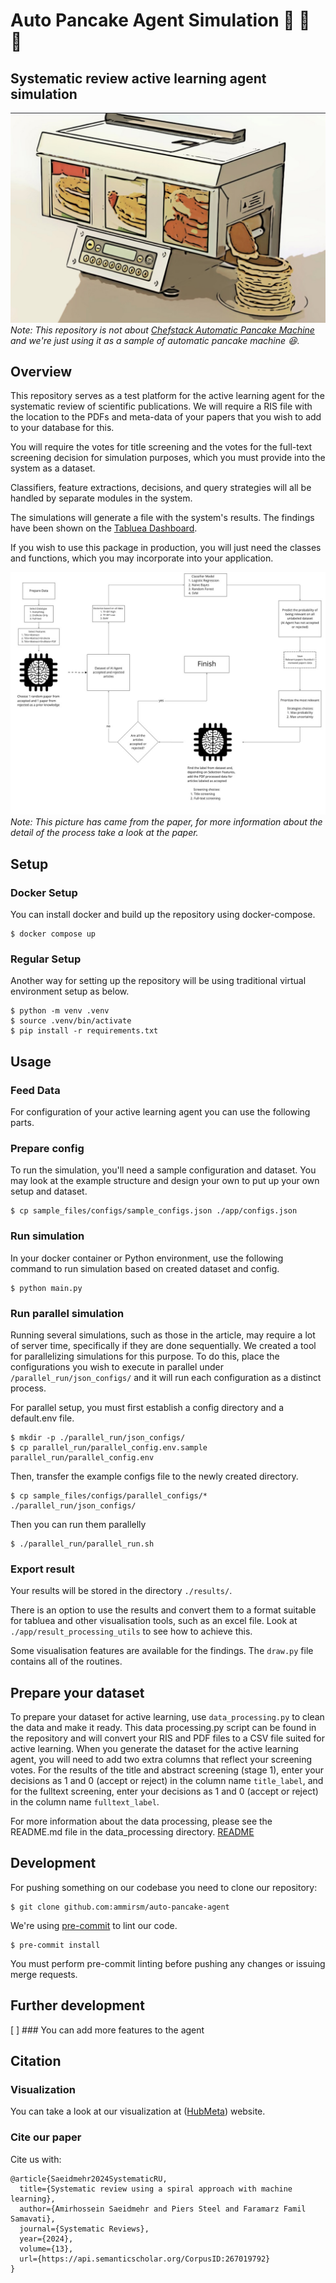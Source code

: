 # Auto Pancake Agent Simulation :pancakes: :robot: :ghost:
## Systematic review active learning agent simulation
![automatic pancake](https://github.com/ammirsm/automatic-pancake/blob/main/automatic-pancake.jpg?raw=true)
*Note: This repository is not about [Chefstack Automatic Pancake Machine](https://uncrate.com/chefstack-automatic-pancake-machine/) and we're just using it as a sample of automatic pancake machine :laughing:.*



## Overview
This repository serves as a test platform for the active learning agent for the systematic review of scientific publications. We will require a RIS file with the location to the PDFs and meta-data of your papers that you wish to add to your database for this.

You will require the votes for title screening and the votes for the full-text screening decision for simulation purposes, which you must provide into the system as a dataset.

Classifiers, feature extractions, decisions, and query strategies will all be handled by separate modules in the system.

The simulations will generate a file with the system's results. The findings have been shown on the [Tabluea Dashboard](https://hubmeta.com/exploring-ai).

If you wish to use this package in production, you will just need the classes and functions, which you may incorporate into your application.

![simulation process](https://github.com/ammirsm/automatic-pancake/blob/main/simulation.jpg?raw=true)
*Note: This picture has came from the paper, for more information about the detail of the process take a look at the paper.*


## Setup

### Docker Setup
You can install docker and build up the repository using docker-compose.
``` shell
$ docker compose up
```
### Regular Setup
Another way for setting up the repository will be using traditional virtual environment setup as below.

``` shell
$ python -m venv .venv
$ source .venv/bin/activate
$ pip install -r requirements.txt
```

## Usage


### Feed Data
[comment]: <> (### You need to prepare data which will be pass to the other file)
For configuration of your active learning agent you can use the following parts.

### Prepare config
To run the simulation, you'll need a sample configuration and dataset. You may look at the example structure and design your own to put up your own setup and dataset.

``` shell
$ cp sample_files/configs/sample_configs.json ./app/configs.json
```
### Run simulation
In your docker container or Python environment, use the following command to run simulation based on created dataset and config.
``` shell
$ python main.py
```

### Run parallel simulation
Running several simulations, such as those in the article, may require a lot of server time, specifically if they are done sequentially. We created a tool for parallelizing simulations for this purpose. To do this, place the configurations you wish to execute in parallel under `/parallel_run/json_configs/` and it will run each configuration as a distinct process.

For parallel setup, you must first establish a config directory and a default.env file.
``` shell
$ mkdir -p ./parallel_run/json_configs/
$ cp parallel_run/parallel_config.env.sample parallel_run/parallel_config.env
```
Then, transfer the example configs file to the newly created directory.
``` shell
$ cp sample_files/configs/parallel_configs/* ./parallel_run/json_configs/
```
Then you can run them parallelly

``` shell
$ ./parallel_run/parallel_run.sh
```
### Export result
Your results will be stored in the directory `./results/`.

There is an option to use the results and convert them to a format suitable for tabluea and other visualisation tools, such as an excel file. Look at `./app/result_processing_utils` to see how to achieve this.

Some visualisation features are available for the findings. The `draw.py` file contains all of the routines.

## Prepare your dataset
To prepare your dataset for active learning, use `data_processing.py` to clean the data and make it ready.
This data processing.py script can be found in the repository and will convert your RIS and PDF files to a CSV file suited for active learning.
When you generate the dataset for the active learning agent, you will need to add two extra columns that reflect your screening votes. For the results of the title and abstract screening (stage 1), enter your decisions as 1 and 0 (accept or reject) in the column name `title_label`, and for the fulltext screening, enter your decisions as 1 and 0 (accept or reject) in the column name `fulltext_label`.

For more information about the data processing, please see the README.md file in the data_processing directory. [README](https://github.com/ammirsm/automatic-pancake/blob/main/app/data_processing/README.md)
## Development
For pushing something on our codebase you need to clone our repository:
``` shell
$ git clone github.com:ammirsm/auto-pancake-agent
```

We're using [pre-commit](https://pre-commit.com/) to lint our code.
``` shell
$ pre-commit install
```
You must perform pre-commit linting before pushing any changes or issuing merge requests.

## Further development
[ ] ### You can add more features to the agent

## Citation
### Visualization
You can take a look at our visualization at ([HubMeta](https://hubmeta.com/exploring-ai)) website.

### Cite our paper
Cite us with:
```
@article{Saeidmehr2024SystematicRU,
  title={Systematic review using a spiral approach with machine learning},
  author={Amirhossein Saeidmehr and Piers Steel and Faramarz Famil Samavati},
  journal={Systematic Reviews},
  year={2024},
  volume={13},
  url={https://api.semanticscholar.org/CorpusID:267019792}
}
```



